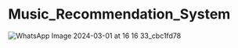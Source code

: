 # Music_Recommendation_System

![WhatsApp Image 2024-03-01 at 16 16 33_cbc1fd78](https://github.com/rohansnishad/Music_Recommendation_System/assets/98040172/eadb3b4e-7e1a-4865-8ecf-4edb55e5e750)
